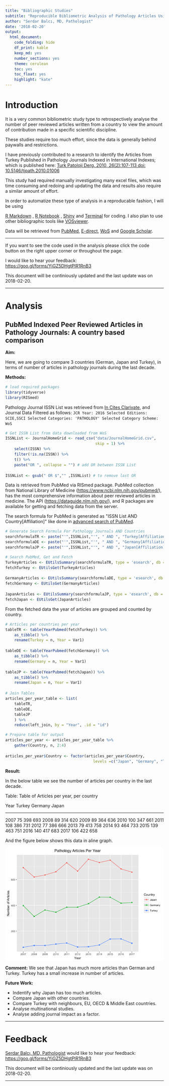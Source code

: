 ```yaml
---
title: "Bibliographic Studies"
subtitle: "Reproducible Bibliometric Analysis of Pathology Articles Using PubMed, E-direct, WoS, Google Scholar"
author: "Serdar Balcı, MD, Pathologist"
date: '2018-02-20'
output: 
  html_document: 
    code_folding: hide
    df_print: kable
    keep_md: yes
    number_sections: yes
    theme: cerulean
    toc: yes
    toc_float: yes
    highlight: "kate"
---
```


# Introduction

It is a very common bibliometric study type to retrospectively analyse the number of peer reviewed articles written from a country to view the amount of contribution made in a specific scientific discipline.

These studies require too much effort, since the data is generally behind paywalls and restrictions.

I have previously contributed to a research to identify the Articles from Turkey Published in Pathology Journals Indexed in International Indexes; which is published here: [Turk Patoloji Derg. 2010, 26(2):107-113 doi: 10.5146/tjpath.2010.01006](http://www.turkjpath.org/summary_en.php3?id=1423) 

This study had required manually investigating many excel files, which was time consuming and redoing and updating the data and results also require a similar amount of effort.

In order to automatize these type of analysis in a reproducable fashion, 
I will be using
<!-- list of analysis tools -->
[R Markdown](https://rmarkdown.rstudio.com/)
,
[R Notebook](https://rmarkdown.rstudio.com/r_notebooks.html)
,
[Shiny](https://shiny.rstudio.com/)
and
[Terminal](https://en.0wikipedia.org/wiki/Terminal_(macOS))
for coding. 
I also plan to use other bibliographic tools like
[VOSviewer](http://www.vosviewer.com/).

Data will be retrieved from 
[PubMed](https://www.ncbi.nlm.nih.gov/pubmed), 
[E-direct](https://dataguide.nlm.nih.gov/edirect/overview.html),
[WoS](www.webofknowledge.com/)
and
[Google Scholar](https://scholar.google.com).



---

If you want to see the code used in the analysis please click the code button on the right upper corner or throughout the page. 

I would like to hear your feedback: https://goo.gl/forms/YjGZ5DHgtPlR1RnB3

This document will be continiously updated and the last update was on 2018-02-20.


---

# Analysis




## PubMed Indexed Peer Reviewed Articles in Pathology Journals: A country based comparison

**Aim:**

Here, we are going to compare 3 countries (German, Japan and Turkey), in terms of number of articles in pathology journals during the last decade.

**Methods:**


```r
# load required packages
library(tidyverse)
library(RISmed)
```

Pathology Journal ISSN List was retrieved from [In Cites Clarivate](https://jcr.incites.thomsonreuters.com/), and Journal Data Filtered as follows: `JCR Year: 2016 Selected Editions: SCIE,SSCI Selected Categories: 'PATHOLOGY' Selected Category Scheme: WoS`


```r
# Get ISSN List from data downloaded from WoS
ISSNList <- JournalHomeGrid <- read_csv("data/JournalHomeGrid.csv", 
                                        skip = 1) %>% 
    select(ISSN) %>% 
    filter(!is.na(ISSN)) %>% 
    t() %>% 
    paste("OR ", collapse = "") # add OR between ISSN List

ISSNList <- gsub(" OR $","" ,ISSNList) # to remove last OR
```

Data is retrieved from PubMed via RISmed package.
PubMed collection from National Library of Medicine (https://www.ncbi.nlm.nih.gov/pubmed/), has the most comprehensive information about peer reviewed articles in medicine.
The API (https://dataguide.nlm.nih.gov/), and R packages are available for getting and fetching data from the server.

The search formula for PubMed is generated as "ISSN List AND Country[Affiliation]" like done in [advanced search of PubMed](https://www.ncbi.nlm.nih.gov/pubmed/advanced).


```r
# Generate Search Formula For Pathology Journals AND Countries
searchformulaTR <- paste("'",ISSNList,"'", " AND ", "Turkey[Affiliation]")
searchformulaDE <- paste("'",ISSNList,"'", " AND ", "Germany[Affiliation]")
searchformulaJP <- paste("'",ISSNList,"'", " AND ", "Japan[Affiliation]")
```


```r
# Search PubMed, Get and Fetch
TurkeyArticles <- EUtilsSummary(searchformulaTR, type = 'esearch', db = 'pubmed', mindate = 2007, maxdate = 2017, retmax = 10000)
fetchTurkey <- EUtilsGet(TurkeyArticles)

GermanyArticles <- EUtilsSummary(searchformulaDE, type = 'esearch', db = 'pubmed', mindate = 2007, maxdate = 2017, retmax = 10000)
fetchGermany <- EUtilsGet(GermanyArticles)

JapanArticles <- EUtilsSummary(searchformulaJP, type = 'esearch', db = 'pubmed', mindate = 2007, maxdate = 2017, retmax = 10000)
fetchJapan <- EUtilsGet(JapanArticles)
```

From the fetched data the year of articles are grouped and counted by country.


```r
# Articles per countries per year
tableTR <- table(YearPubmed(fetchTurkey)) %>% 
    as_tibble() %>% 
    rename(Turkey = n, Year = Var1)

tableDE <- table(YearPubmed(fetchGermany)) %>% 
    as_tibble() %>% 
    rename(Germany = n, Year = Var1)

tableJP <- table(YearPubmed(fetchJapan)) %>% 
    as_tibble() %>% 
    rename(Japan = n, Year = Var1)

# Join Tables
articles_per_year_table <- list(
    tableTR,
    tableDE,
    tableJP
    ) %>%
    reduce(left_join, by = "Year", .id = "id")
```



```r
# Prepare table for output
articles_per_year <- articles_per_year_table %>% 
    gather(Country, n, 2:4)

articles_per_year$Country <- factor(articles_per_year$Country,
                                       levels =c("Japan", "Germany", "Turkey"))
```


**Result:**

In the below table we see the number of articles per country in the last decade.


Table: Table of Articles per year, per country

Year    Turkey   Germany   Japan
-----  -------  --------  ------
2007        75       398     693
2008        89       314     620
2009        89       364     636
2010       100       347     661
2011       108       386     731
2012        77       386     666
2013        79       413     758
2014        93       464     733
2015       139       463     751
2016       140       417     683
2017       106       422     658


And the figure below shows this data in aline graph. 

<img src="BibliographicStudies_files/figure-html/Graph of Table of Articles per year per country-1.png" style="display: block; margin: auto;" />


**Comment:**
We see that Japan has much more articles than German and Turkey.
Turkey has a small increase in number of articles.

**Future Work:**
* Indentify why Japan has too much articles.
* Compare Japan with other countries.
* Compare Turkey with neighbours, EU, OECD & Middle East countries.
* Analyse multinational studies.
* Analyse adding journal impact as a factor. 

---




    















# Feedback

[Serdar Balcı, MD, Pathologist](https://github.com/sbalci) would like to hear your feedback: https://goo.gl/forms/YjGZ5DHgtPlR1RnB3

This document will be continiously updated and the last update was on 2018-02-20.

---
